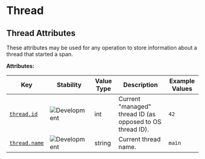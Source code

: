 <!-- NOTE: THIS FILE IS AUTOGENERATED. DO NOT EDIT BY HAND. -->
<!-- see templates/registry/markdown/attribute_namespace.md.j2 -->

# Thread

## Thread Attributes

These attributes may be used for any operation to store information about a thread that started a span.

**Attributes:**

| Key | Stability | Value Type | Description | Example Values |
|---|---|---|---|---|
| <a id="thread-id" href="#thread-id">`thread.id`</a> | ![Development](https://img.shields.io/badge/-development-blue) | int | Current "managed" thread ID (as opposed to OS thread ID). | `42` |
| <a id="thread-name" href="#thread-name">`thread.name`</a> | ![Development](https://img.shields.io/badge/-development-blue) | string | Current thread name. | `main` |
